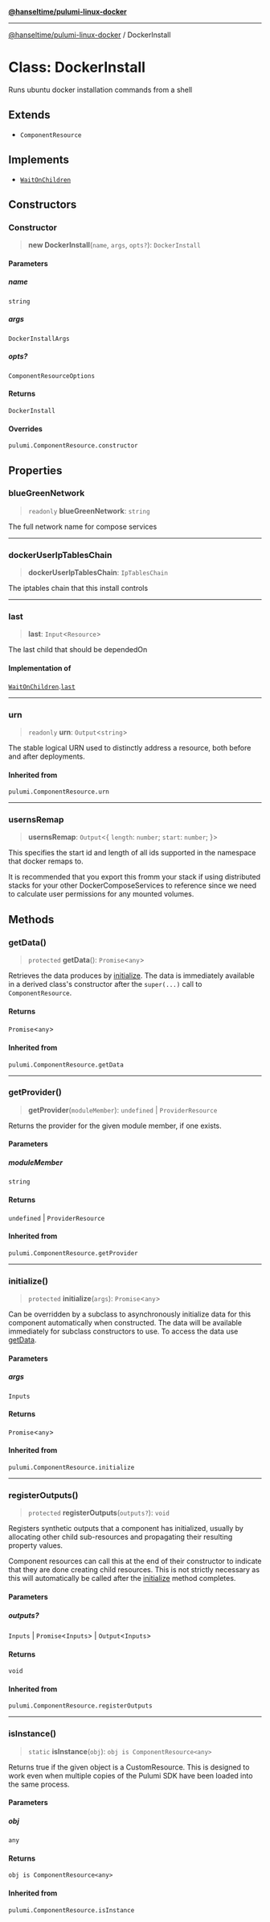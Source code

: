 [**@hanseltime/pulumi-linux-docker**](../README.md)

***

[@hanseltime/pulumi-linux-docker](../README.md) / DockerInstall

# Class: DockerInstall

Runs ubuntu docker installation commands from a shell

## Extends

- `ComponentResource`

## Implements

- [`WaitOnChildren`](../interfaces/WaitOnChildren.md)

## Constructors

### Constructor

> **new DockerInstall**(`name`, `args`, `opts?`): `DockerInstall`

#### Parameters

##### name

`string`

##### args

`DockerInstallArgs`

##### opts?

`ComponentResourceOptions`

#### Returns

`DockerInstall`

#### Overrides

`pulumi.ComponentResource.constructor`

## Properties

### blueGreenNetwork

> `readonly` **blueGreenNetwork**: `string`

The full network name for compose services

***

### dockerUserIpTablesChain

> **dockerUserIpTablesChain**: `IpTablesChain`

The iptables chain that this install controls

***

### last

> **last**: `Input`\<`Resource`\>

The last child that should be dependedOn

#### Implementation of

[`WaitOnChildren`](../interfaces/WaitOnChildren.md).[`last`](../interfaces/WaitOnChildren.md#last)

***

### urn

> `readonly` **urn**: `Output`\<`string`\>

The stable logical URN used to distinctly address a resource, both before
and after deployments.

#### Inherited from

`pulumi.ComponentResource.urn`

***

### usernsRemap

> **usernsRemap**: `Output`\<\{ `length`: `number`; `start`: `number`; \}\>

This specifies the start id and length of all ids supported in the namespace that docker remaps to.

It is recommended that you export this fromm your stack if using distributed stacks for your other
DockerComposeServices to reference since we need to calculate user permissions for any mounted volumes.

## Methods

### getData()

> `protected` **getData**(): `Promise`\<`any`\>

Retrieves the data produces by [initialize](#initialize). The data is
immediately available in a derived class's constructor after the
`super(...)` call to `ComponentResource`.

#### Returns

`Promise`\<`any`\>

#### Inherited from

`pulumi.ComponentResource.getData`

***

### getProvider()

> **getProvider**(`moduleMember`): `undefined` \| `ProviderResource`

Returns the provider for the given module member, if one exists.

#### Parameters

##### moduleMember

`string`

#### Returns

`undefined` \| `ProviderResource`

#### Inherited from

`pulumi.ComponentResource.getProvider`

***

### initialize()

> `protected` **initialize**(`args`): `Promise`\<`any`\>

Can be overridden by a subclass to asynchronously initialize data for this component
automatically when constructed. The data will be available immediately for subclass
constructors to use. To access the data use [getData](#getdata).

#### Parameters

##### args

`Inputs`

#### Returns

`Promise`\<`any`\>

#### Inherited from

`pulumi.ComponentResource.initialize`

***

### registerOutputs()

> `protected` **registerOutputs**(`outputs?`): `void`

Registers synthetic outputs that a component has initialized, usually by
allocating other child sub-resources and propagating their resulting
property values.

Component resources can call this at the end of their constructor to
indicate that they are done creating child resources.  This is not
strictly necessary as this will automatically be called after the [initialize](#initialize) method completes.

#### Parameters

##### outputs?

`Inputs` | `Promise`\<`Inputs`\> | `Output`\<`Inputs`\>

#### Returns

`void`

#### Inherited from

`pulumi.ComponentResource.registerOutputs`

***

### isInstance()

> `static` **isInstance**(`obj`): `obj is ComponentResource<any>`

Returns true if the given object is a CustomResource. This is
designed to work even when multiple copies of the Pulumi SDK have been
loaded into the same process.

#### Parameters

##### obj

`any`

#### Returns

`obj is ComponentResource<any>`

#### Inherited from

`pulumi.ComponentResource.isInstance`
